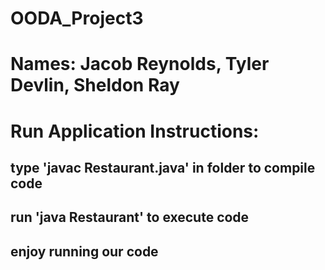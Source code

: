 # OODA_Project3
##
# Names: Jacob Reynolds, Tyler Devlin, Sheldon Ray
##
# Run Application Instructions:
## type 'javac Restaurant.java' in folder to compile code
## run 'java Restaurant' to execute code
## enjoy running our code
##
